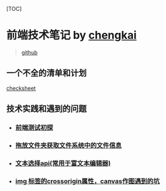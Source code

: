 [TOC] 
# 前端技术笔记 by [chengkai](https://princewck.github.io)
 > [github](https://github.com/princewck/docs) 

## 一个不全的清单和计划
[checksheet](checksheet.md)

## 技术实践和遇到的问题
- ### [前端测试初探](fe-test.md)
- ### [拖放文件夹获取文件系统中的文件信息](fileEntry.md)
- ### [文本选择api(常用于富文本编辑器)](select-range.md)
- ### [img 标签的crossorigin属性，canvas作图遇到的坑](drawImage-cross-origin.md)

